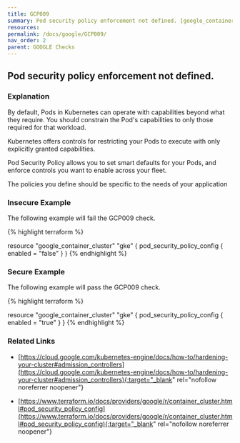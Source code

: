 ```yaml
---
title: GCP009
summary: Pod security policy enforcement not defined. [google_container_cluster] 
resources: 
permalink: /docs/google/GCP009/
nav_order: 2
parent: GOOGLE Checks
---
```


## Pod security policy enforcement not defined.

### Explanation


By default, Pods in Kubernetes can operate with capabilities beyond what they require. You should constrain the Pod's capabilities to only those required for that workload.

Kubernetes offers controls for restricting your Pods to execute with only explicitly granted capabilities. 

Pod Security Policy allows you to set smart defaults for your Pods, and enforce controls you want to enable across your fleet. 

The policies you define should be specific to the needs of your application



### Insecure Example

The following example will fail the GCP009 check.

{% highlight terraform %}

resource "google_container_cluster" "gke" {
	pod_security_policy_config {
        enabled = "false"
	}
}
{% endhighlight %}



### Secure Example

The following example will pass the GCP009 check.

{% highlight terraform %}

resource "google_container_cluster" "gke" {
	pod_security_policy_config {
        enabled = "true"
	}
}
{% endhighlight %}


### Related Links


- [https://cloud.google.com/kubernetes-engine/docs/how-to/hardening-your-cluster#admission_controllers](https://cloud.google.com/kubernetes-engine/docs/how-to/hardening-your-cluster#admission_controllers){:target="_blank" rel="nofollow noreferrer noopener"}

- [https://www.terraform.io/docs/providers/google/r/container_cluster.html#pod_security_policy_config](https://www.terraform.io/docs/providers/google/r/container_cluster.html#pod_security_policy_config){:target="_blank" rel="nofollow noreferrer noopener"}

